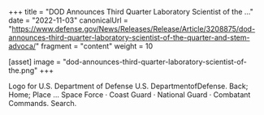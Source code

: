 +++
title = "DOD Announces Third Quarter Laboratory Scientist of the ..."
date = "2022-11-03"
canonicalUrl = "https://www.defense.gov/News/Releases/Release/Article/3208875/dod-announces-third-quarter-laboratory-scientist-of-the-quarter-and-stem-advoca/"
fragment = "content"
weight = 10

[asset]
    image = "dod-announces-third-quarter-laboratory-scientist-of-the.png"
+++

Logo for U.S. Department of Defense U.S. DepartmentofDefense. Back; Home; 
Place ... Space Force · Coast Guard · National Guard · Combatant Commands. 
Search.
